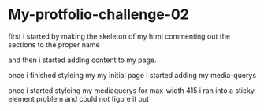 # My-protfolio-challenge-02
first i started by making the skeleton of my html commenting out the sections to the proper name

and then i started adding content to my page.

once i finished styleing my my initial page i started adding my media-querys 

once i started styleing my mediaquerys for max-width 415 i ran into a sticky element problem and could not figure it out 

